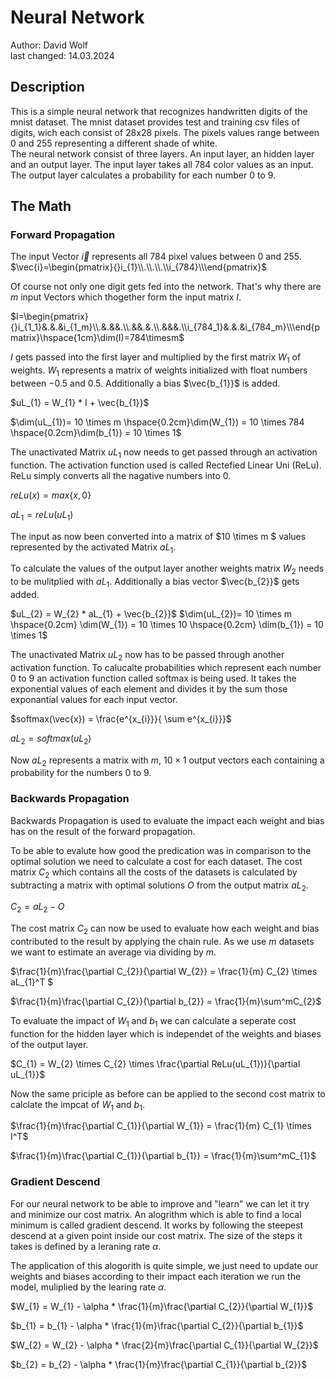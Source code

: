 # Neural Network

Author: David Wolf\
last changed: 14.03.2024

## Description
This is a simple neural network that recognizes handwritten digits of the mnist dataset. The mnist dataset provides test and training csv files of digits, wich each consist of 28x28 pixels. The pixels values range between 0 and 255 representing a different shade of white.<br>
The neural network consist of three layers. An input layer, an hidden layer and an output layer. The input layer takes all 784 color values as an input. The output layer calculates a probability for each number 0 to 9.<br>

## The Math

### Forward Propagation
The input Vector $\vec{i}$ represents all 784 pixel values between 0 and 255.
$\vec{i}=\begin{pmatrix}{}i_{1}\\.\\.\\.\\i_{784}\\\end{pmatrix}$

Of course not only one digit gets fed into the network. That's why there are $m$ input Vectors which thogether form the input matrix $I$.<br>

$I=\begin{pmatrix}{}i_{1_1}&.&.&i_{1_m}\\.&.&&.\\.&&.&.\\.&&&.\\i_{784_1}&.&.&i_{784_m}\\\end{pmatrix}\hspace{1cm}\dim(I)=784\timesm$

$I$ gets passed into the first layer and multiplied by the first matrix $W_{1}$ of weights. $W_{1}$ represents a matrix of weights initialized with float numbers between $-0.5$ and $0.5$. Additionally a bias $\vec{b_{1}}$ is added.

$uL_{1} = W_{1} * I + \vec{b_{1}}$

$\dim(uL_{1})= 10 \times m \hspace{0.2cm}\dim(W_{1}) = 10 \times 784 \hspace{0.2cm}\dim(b_{1}) = 10 \times 1$

The unactivated Matrix $uL_{1}$ now needs to get passed through an activation function. The activation function used is called Rectefied Linear Uni (ReLu). ReLu simply converts all the nagative numbers into 0.

$reLu(x) = max\{x,0\}$

$aL_{1} = reLu(uL_{1})$

The input as now been converted into a matrix of $10 \times m $ values represented by the activated Matrix $aL_{1}$. 

To calculate the values of the output layer another weights matrix $W_{2}$ needs to be mulitplied with $aL_{1}$. Additionally a bias vector $\vec{b_{2}}$ gets added.

$uL_{2} = W_{2} * aL_{1} + \vec{b_{2}}$
$\dim(uL_{2})= 10 \times m \hspace{0.2cm} 
\dim(W_{1}) = 10 \times 10 \hspace{0.2cm} 
\dim(b_{1}) = 10 \times 1$

The unactivated Matrix $uL_{2}$ now has to be passed through another activation function. To calucalte probabilities which represent each number 0 to 9 an activation function called softmax is being used. It takes the exponential values of each element and divides it by the sum those exponantial values for each input vector.

$softmax(\vec{x}) = \frac{e^{x_{i}}}{ \sum e^{x_{i}}}$

$aL_{2} = softmax(uL_{2})$

Now $aL_{2}$ represents a matrix with $m$, $10 \times 1$ output vectors each containing a probability for the numbers 0 to 9.

### Backwards Propagation
Backwards Propagation is used to evaluate the impact each weight and bias has on the result of the forward propagation.

To be able to evalute how good the predication was in comparison to the optimal solution we need to calculate a cost for each dataset. The cost matrix $C_{2}$ which contains all the costs of the datasets is calculated by subtracting a matrix with optimal solutions $O$ from the output matrix $aL_{2}$.

$C_{2} = aL_{2} - O$

The cost matrix $C_{2}$ can now be used to evaluate how each weight and bias contributed to the result by applying the chain rule. As we use $m$ datasets we want to estimate an average via dividing by $m$.

$\frac{1}{m}\frac{\partial C_{2}}{\partial W_{2}} = \frac{1}{m} C_{2} \times aL_{1}^T $

$\frac{1}{m}\frac{\partial C_{2}}{\partial b_{2}} = \frac{1}{m}\sum^mC_{2}$

To evaluate the impact of $W_{1}$ and $b_{1}$ we can calculate a seperate cost function for the hidden layer which is independet of the weights and biases of the output layer.

$C_{1} = W_{2} \times C_{2} \times \frac{\partial ReLu(uL_{1})}{\partial uL_{1}}$

Now the same priciple as before can be applied to the second cost matrix to calclate the impcat of $W_{1}$ and $b_{1}$.

$\frac{1}{m}\frac{\partial C_{1}}{\partial W_{1}} = \frac{1}{m} C_{1} \times I^T$

$\frac{1}{m}\frac{\partial C_{1}}{\partial b_{1}} = \frac{1}{m}\sum^mC_{1}$

### Gradient Descend

For our neural network to be able to improve and "learn" we can let it try and minimize our cost matrix. An alogrithm which is able to find a local minimum is called gradient descend. It works by following the steepest descend at a given point inside our cost matrix. The size of the steps it takes is defined by a leraning rate $\alpha$.

The application of this alogorith is quite simple, we just need to update our weights and biases according to their impact each iteration we run the model, muliplied by the learing rate $\alpha$.

$W_{1} = W_{1} - \alpha * \frac{1}{m}\frac{\partial C_{2}}{\partial W_{1}}$

$b_{1} = b_{1} - \alpha * \frac{1}{m}\frac{\partial C_{2}}{\partial b_{1}}$

$W_{2} = W_{2} - \alpha * \frac{2}{m}\frac{\partial C_{1}}{\partial W_{2}}$

$b_{2} = b_{2} - \alpha * \frac{1}{m}\frac{\partial C_{1}}{\partial b_{2}}$